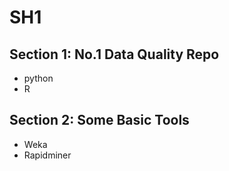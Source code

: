 # SH1

## Section 1: No.1 Data Quality Repo
- python
- R
## Section 2: Some Basic Tools
- Weka
- Rapidminer
